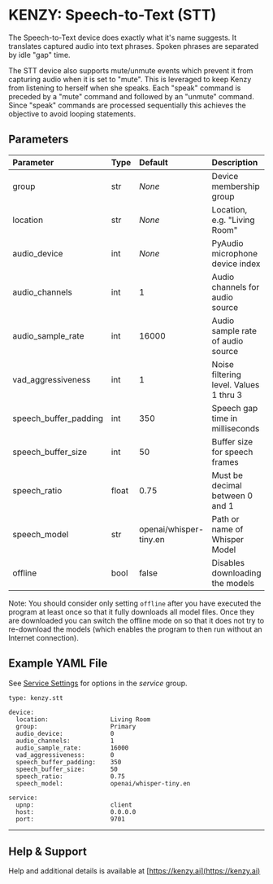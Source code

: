 # KENZY: Speech-to-Text (STT)

The Speech-to-Text device does exactly what it's name suggests.  It translates captured audio into text phrases.  Spoken phrases are separated by idle "gap" time.  

The STT device also supports mute/unmute events which prevent it from capturing audio when it is set to "mute".  This is leveraged to keep Kenzy from listening to herself when she speaks.  Each "speak" command is preceded by a "mute" command and followed by an "unmute" command.  Since "speak" commands are processed sequentially this achieves the objective to avoid looping statements.

## Parameters
| Parameter              | Type    | Default                | Description                             |
| :--------------------- | :------ | :--------------------- | :-------------------------------------- |
| group                  | str     | *None*                 | Device membership group                 |
| location               | str     | *None*                 | Location, e.g. "Living Room"            |
| audio_device           | int     | *None*                 | PyAudio microphone device index         |
| audio_channels         | int     | 1                      | Audio channels for audio source         |
| audio_sample_rate      | int     | 16000                  | Audio sample rate of audio source       |
| vad_aggressiveness     | int     | 1                      | Noise filtering level.  Values 1 thru 3 |
| speech_buffer_padding  | int     | 350                    | Speech gap time in milliseconds         |
| speech_buffer_size     | int     | 50                     | Buffer size for speech frames           |
| speech_ratio           | float   | 0.75                   | Must be decimal between 0 and 1         |
| speech_model           | str     | openai/whisper-tiny.en | Path or name of Whisper Model           |
| offline                | bool    | false                  | Disables downloading the models         |

Note:  You should consider only setting ```offline``` after you have executed the program at least once so that it fully downloads all model files.  Once they are downloaded you can switch the offline mode on so that it does not try to re-download the models (which enables the program to then run without an Internet connection).

## Example YAML File

See [Service Settings](kenzy.containers.md) for options in the *service* group.

```
type: kenzy.stt

device: 
  location:                 Living Room
  group:                    Primary
  audio_device:             0
  audio_channels:           1
  audio_sample_rate:        16000
  vad_aggressiveness:       0
  speech_buffer_padding:    350
  speech_buffer_size:       50
  speech_ratio:             0.75
  speech_model:             openai/whisper-tiny.en

service:
  upnp:                     client
  host:                     0.0.0.0
  port:                     9701
```
-----

## Help &amp; Support
Help and additional details is available at [https://kenzy.ai](https://kenzy.ai)